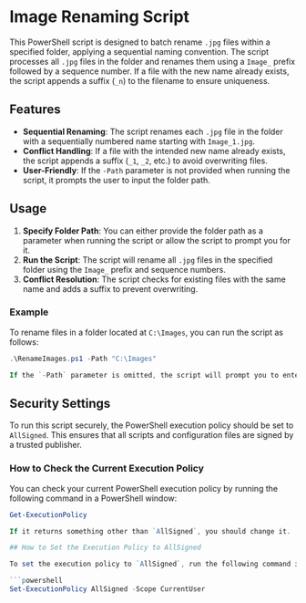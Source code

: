 # Image Renaming Script

This PowerShell script is designed to batch rename `.jpg` files within a specified folder, applying a sequential naming convention. The script processes all `.jpg` files in the folder and renames them using a `Image_` prefix followed by a sequence number. If a file with the new name already exists, the script appends a suffix (`_n`) to the filename to ensure uniqueness.

## Features

- **Sequential Renaming**: The script renames each `.jpg` file in the folder with a sequentially numbered name starting with `Image_1.jpg`.
- **Conflict Handling**: If a file with the intended new name already exists, the script appends a suffix (`_1`, `_2`, etc.) to avoid overwriting files.
- **User-Friendly**: If the `-Path` parameter is not provided when running the script, it prompts the user to input the folder path.

## Usage

1. **Specify Folder Path**: You can either provide the folder path as a parameter when running the script or allow the script to prompt you for it.
2. **Run the Script**: The script will rename all `.jpg` files in the specified folder using the `Image_` prefix and sequence numbers.
3. **Conflict Resolution**: The script checks for existing files with the same name and adds a suffix to prevent overwriting.

### Example

To rename files in a folder located at `C:\Images`, you can run the script as follows:

```powershell
.\RenameImages.ps1 -Path "C:\Images"

If the `-Path` parameter is omitted, the script will prompt you to enter the folder path.
```

## Security Settings

To run this script securely, the PowerShell execution policy should be set to `AllSigned`. This ensures that all scripts and configuration files are signed by a trusted publisher.

### How to Check the Current Execution Policy

You can check your current PowerShell execution policy by running the following command in a PowerShell window:

```powershell
Get-ExecutionPolicy

If it returns something other than `AllSigned`, you should change it.

## How to Set the Execution Policy to AllSigned

To set the execution policy to `AllSigned`, run the following command in PowerShell:

```powershell
Set-ExecutionPolicy AllSigned -Scope CurrentUser

